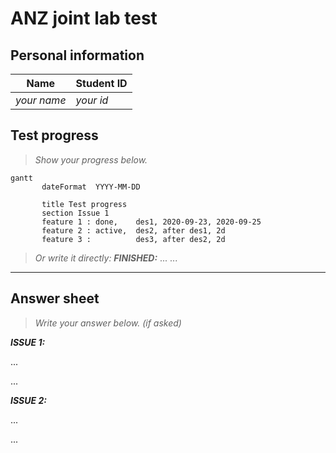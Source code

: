 # ANZ joint lab test

## Personal information

| Name        | Student ID |
| ----------- | ---------- |
| *your name* | *your id*  |

## Test progress

> *Show your progress below.*

```mermaid
gantt         
       dateFormat  YYYY-MM-DD

       title Test progress
       section Issue 1
       feature 1 : done,    des1, 2020-09-23, 2020-09-25
       feature 2 : active,  des2, after des1, 2d
       feature 3 :          des3, after des2, 2d
```

> *Or write it directly:*
***FINISHED:***
...
...


---
## Answer sheet

> *Write your answer below. (if asked)*

***ISSUE 1:***

...

...

***ISSUE 2:***

...

...

